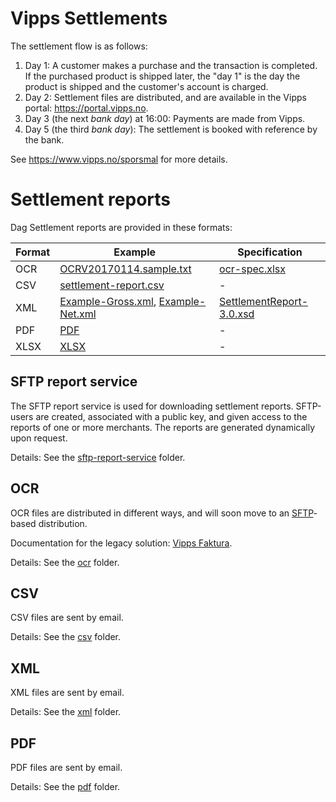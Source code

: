 # Vipps Settlements

The settlement flow is as follows:

1. Day 1: A customer makes a purchase and the transaction is completed. If the purchased product is shipped later, the "day 1" is the day the product is shipped and the customer's account is charged.
2. Day 2: Settlement files are distributed, and are available in the Vipps portal: https://portal.vipps.no.
3. Day 3 (the next _bank day_) at 16:00: Payments are made from Vipps.
4. Day 5 (the third _bank day_): The settlement is booked with reference by the bank.

See https://www.vipps.no/sporsmal for more details.

# Settlement reports
Dag
Settlement reports are provided in these formats:

| Format | Example            | Specification      |
| ------ | ------------------ | ------------------ |
| OCR    | [OCRV20170114.sample.txt](ocr/OCRV20170114.sample.txt) | [ocr-spec.xlsx](ocr/ocr-spec.xlsx) |
| CSV    | [settlement-report.csv](csv/settlement-report.csv) | - |
| XML    | [Example-Gross.xml](xml/Example-Gross.xml), [Example-Net.xml](xml/Example-Net.xml) | [SettlementReport-3.0.xsd](xml/SettlementReport-3.0.xsd) |
| PDF    | [PDF](pdf/Vipps-oppgjørsrapport-16655-2018-09-23.pdf) | - |
| XLSX   | [XLSX](xlsx/Vipps-oppgjørsrapport-16655-2018-09-23.xlsx) | - |

## SFTP report service

The SFTP report service is used for downloading settlement reports.
SFTP-users are created, associated with a public key, and given access to the
reports of one or more merchants.
The reports are generated dynamically upon request.

Details: See the [sftp-report-service](sftp-report-service/) folder.

## OCR

OCR files are distributed in different ways, and will soon move to an
[SFTP](https://en.wikipedia.org/wiki/SSH_File_Transfer_Protocol)-based distribution.

Documentation for the legacy solution: [Vipps Faktura](ocr/vipps-invoice-api-vipps-faktura.pdf).

Details: See the [ocr](ocr/) folder.

## CSV

CSV files are sent by email.

Details: See the [csv](csv/) folder.

## XML

XML files are sent by email.

Details: See the [xml](xml/) folder.

## PDF

PDF files are sent by email.

Details: See the [pdf](pdf/) folder.
